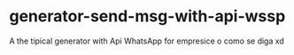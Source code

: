 # generator-send-msg-with-api-wssp
A the tipical generator with Api WhatsApp for empresice o como se diga xd

